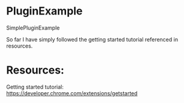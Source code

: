 # PluginExample
SimplePluginExample

So far I have simply followed the getting started tutorial referenced in resources.

# Resources:

Getting started tutorial: https://developer.chrome.com/extensions/getstarted
